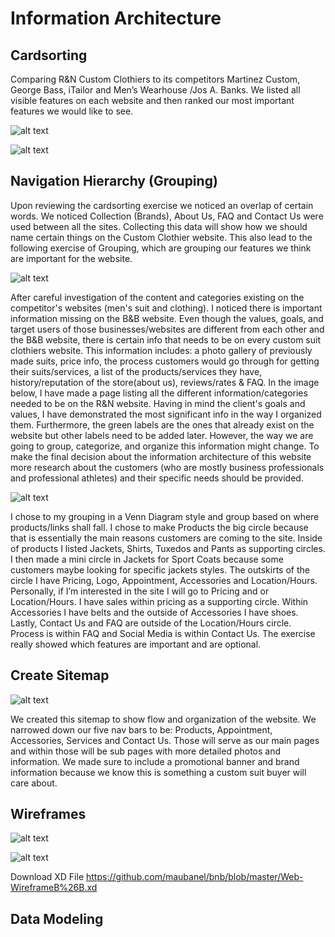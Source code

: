 # Information Architecture

## Cardsorting
 
Comparing R&N Custom Clothiers to its competitors Martinez Custom, George Bass, iTailor and Men’s Wearhouse /Jos A. Banks. We listed all visible features on each website and then ranked our most important features we would like to see.

![alt text](Images/CardSortingByCompetition.jpg )


![alt text](Images/CareASortingPriority.jpg )

## Navigation Hierarchy (Grouping)
Upon reviewing the cardsorting exercise we noticed an overlap of certain words. We noticed Collection (Brands), About Us, FAQ and Contact Us were used between all the sites. Collecting this data will show how we should name certain things on the Custom Clothier website. This also lead to the following exercise of Grouping, which are grouping our features we think are important for the website.

![alt text](Images/Narges-grouping.png )

After careful investigation of the content and categories existing on the competitor's websites (men's suit and clothing). I noticed there is important information missing on the B&B website. Even though the values, goals, and target users of those businesses/websites are different from each other and the B&B website, there is certain info that needs to be on every custom suit clothiers website. This information includes: a photo gallery of previously made suits, price info, the process customers would go through for getting their suits/services, a list of the products/services they have, history/reputation of the store(about us), reviews/rates & FAQ. In the image below, I have made a page listing all the different information/categories needed to be on the R&N website. Having in mind the client's goals and values, I have demonstrated the most significant info in the way I organized them. Furthermore, the green labels are the ones that already exist on the website but other labels need to be added later. However, the way we are going to group, categorize, and organize this information might change. To make the final decision about the information architecture of this website more research about the customers (who are mostly business professionals and professional athletes) and their specific needs should be provided.

![alt text](Images/RodGrouping.png)

I chose to my grouping in a Venn Diagram style and group based on where products/links shall fall. I chose to make Products the big circle because that is essentially the main reasons customers are coming to the site. Inside of products I listed Jackets, Shirts, Tuxedos and Pants as supporting circles. I then made a mini circle in Jackets for Sport Coats because some customers maybe looking for specific jackets styles. The outskirts of the circle I have Pricing, Logo, Appointment, Accessories and Location/Hours. Personally, if I’m interested in the site I will go to Pricing and or Location/Hours. I have sales within pricing as a supporting circle. Within Accessories I have belts and the outside of Accessories I have shoes. Lastly, Contact Us and FAQ are outside of the Location/Hours circle. Process is within FAQ and Social Media is within Contact Us. The exercise really showed which features are important and are optional.

## Create Sitemap
![alt text](Images/Sitemap.jpg)

We created this sitemap to show flow and organization of the website. We narrowed down our five nav bars to be: Products, Appointment, Accessories, Services and Contact Us. Those will serve as our main pages and within those will be sub pages with more detailed photos and information. We made sure to include a promotional banner and brand information because we know this is something a custom suit buyer will care about.

## Wireframes
![alt text](Images/R&N_WebWireframe.jpg)

![alt text](Images/R&N-PhoneWireframe.jpg)

Download XD File https://github.com/maubanel/bnb/blob/master/Web-WireframeB%26B.xd

## Data Modeling


